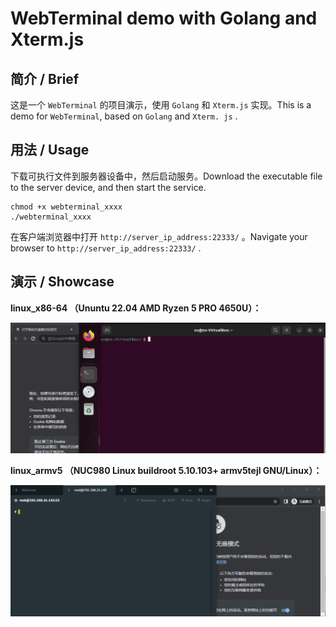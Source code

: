 # WebTerminal demo with Golang and Xterm.js

## 简介 / Brief

这是一个 `WebTerminal` 的项目演示，使用 `Golang` 和 `Xterm.js` 实现。This is a demo for `WebTerminal`, based on `Golang` and `Xterm. js` .



## 用法 / Usage

下载可执行文件到服务器设备中，然后启动服务。Download the executable file to the server device, and then start the service.

```shell
chmod +x webterminal_xxxx
./webterminal_xxxx
```

在客户端浏览器中打开 `http://server_ip_address:22333/` 。Navigate your browser to `http://server_ip_address:22333/` .



## 演示 / Showcase

**linux_x86-64 （Ununtu 22.04 AMD Ryzen 5 PRO 4650U）：**

![showcase_linux_x86-64](showcase_linux_x86-64.gif)



**linux_armv5 （NUC980 Linux buildroot 5.10.103+ armv5tejl GNU/Linux）：**

![showcase_linux_armv5](showcase_linux_armv5.gif)



